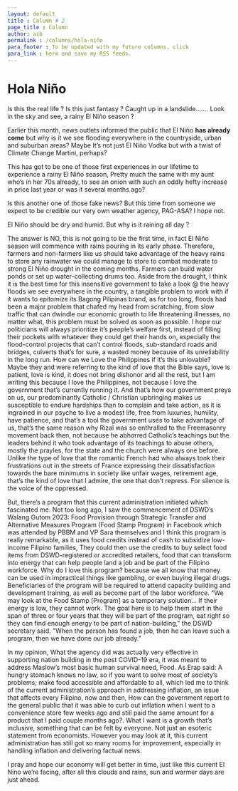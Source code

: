 ```yaml
---
layout: default
title : Column # 2
page_title : Column
author: aib
permalink : /columns/hola-niño
para_footer : To be updated with my future columns, click 
para_link : here and save my RSS feeds.
---
```

# **Hola Niño**

Is this the real life ? Is this just fantasy ? Caught up in a landslide....... Look in the sky and see,  a rainy El Niño season ? 

Earlier this month, news outlets informed the public that El Niño **has already come** but why is it we see flooding everywhere in the countryside, urban and suburban areas? Maybe It’s not just El Niño Vodka but with a twist of Climate Change Martini, perhaps?  


This has got to be one of those first experiences in our lifetime to experience a rainy El Niño season, Pretty much the same with my aunt who’s in her 70s already, to see an onion with such an oddly hefty increase in price last year or was it several months ago? 

Is this another one of those fake news? But this time from someone we expect to be credible our very own weather agency, PAG-ASA? I hope not.


El Niño should be dry and humid. But why is it raining all day ? 

The answer is NO, this is not going to be the first time, in fact El Niño season will commence with rains pouring in its early phase.  Therefore, farmers and non-farmers like us should take advantage of the heavy rains to store any rainwater we could manage to store to combat moderate to strong El Niño drought in the coming months.   Farmers can build water ponds or set up water-collecting drums too.   Aside from the drought, I think it is the best time for this insensitive government to take a look @ the heavy floods we see everywhere in the country, a tangible problem to work with if it wants to epitomize its Bagong Pilipinas brand, as for too long, floods had been a major problem that chafed my head from scratching, from slow traffic that can dwindle our economic growth to life threatening illnesses, no matter what, this problem must be solved as soon as possible. 
I hope our politicians will always prioritize it’s people’s welfare first, instead of filling their pockets with whatever they could get their hands on, especially the flood-control projects that can’t control floods, sub-standard roads and bridges, culverts that’s for sure, a wasted money because of its unreliability in the long run.  How can we Love the Philippines if it’s this unlovable?  Maybe they and were referring to the kind of love that the Bible says, love is patient, love is kind, it does not bring dishonor and all the rest, but I am writing this because I love the Philippines,  not because I love the government that’s currently running it.  And that’s how our government preys on us, our predominantly Catholic / Christian upbringing makes us susceptible to endure hardships than to complain and take action, as it is ingrained in our psyche to live a modest life, free from luxuries, humility, have patience, and that’s a tool the government uses to take advantage of us, that’s the same reason why Rizal was so enthralled to the Freemasonry movement back then, not because he abhorred Catholic’s teachings but the leaders behind it who took advantage of its teachings to abuse others, mostly the prayles, for the state and the church were always one before.  Unlike the type of love that the romantic French had who always took their frustrations out in the streets of France expressing their dissatisfaction towards the bare minimums in society like unfair wages, retirement age, that’s the kind of love that I admire, the one that don’t repress.  For silence is the voice of the oppressed.



But, there’s a program that this current administration initiated which fascinated me. Not too long ago, I saw the commencement of DSWD’s Walang Gutom 2023: Food Provision through Strategic Transfer and Alternative Measures Program (Food Stamp Program) in Facebook which was attended by PBBM and VP Sara themselves and I think this program is really remarkable, as it uses food credits instead of cash to subsidize low-income Filipino families, They could then use the credits to buy select food items from DSWD-registered or accredited retailers, food that can transform into energy that can help people land a job and be part of the Filipino workforce. Why do I love this program? because we all know that money can be used in impractical things like gambling, or even buying illegal drugs.  Beneficiaries of the program will be required to attend capacity building and development training, as well as become part of the labor workforce. "We may look at the Food Stamp [Program] as a temporary solution... If their energy is low, they cannot work. The goal here is to help them start in the span of three or four years that they will be part of the program, eat right so they can find enough energy to be part of nation-building," the DSWD secretary said. "When the person has found a job, then he can leave such a program, then we have done our job already."


In my opinion, What the agency did was actually very effective in supporting nation building in the post COVID-19 era, it was meant to address Maslow’s most basic human survival need, Food. As Erap said: A hungry stomach knows no law, so if you want to solve most of society’s problems; make food accessible and affordable to all, which led me to think of the current administration’s approach in addressing inflation, an issue that affects every Filipino, now and then, How can the government report to the general public that it was able to curb out inflation when I went to a convenience store few weeks ago and still paid the same amount for a product that I paid couple months ago?.  What I want is a growth that’s inclusive, something that can be felt by everyone. Not just an esoteric statement from economists. However you may look at it, this current administration has still got so many rooms for improvement, especially in handling inflation and delivering factual news. 


I pray and hope our economy will get better in time, just like this current El Nino we’re facing, after all this clouds and rains, sun and warmer days are just ahead.

